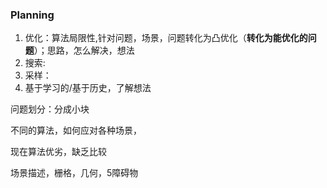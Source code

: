 ### Planning

1. 优化：算法局限性,针对问题，场景，问题转化为凸优化（**转化为能优化的问题**）；思路，怎么解决，想法
2. 搜索:
3. 采样：
4. 基于学习的/基于历史，了解想法

问题划分：分成小块

不同的算法，如何应对各种场景，

现在算法优劣，缺乏比较

场景描述，栅格，几何，5障碍物